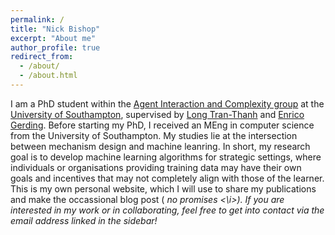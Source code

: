 ```yaml
---
permalink: /
title: "Nick Bishop"
excerpt: "About me"
author_profile: true
redirect_from: 
  - /about/
  - /about.html
---
```


I am a PhD student within the [Agent Interaction and Complexity group](https://www.aic.ecs.soton.ac.uk/) at the [University of Southampton](https://www.southampton.ac.uk/), supervised by [Long Tran-Thanh](https://warwick.ac.uk/fac/sci/dcs/people/long_tran-thanh/) and [Enrico Gerding](https://www.ecs.soton.ac.uk/people/eg). Before starting my PhD, I received an MEng in computer science from the University of Southampton. My studies lie at the intersection between mechanism design and machine leanring. In short, my research goal is to develop machine learning algorithms for strategic settings, where individuals or organisations providing training data may have their own goals and incentives that may not completely align with those of the learner. This is my own personal website, which I will use to share my publications and make the occassional blog post (<i> no promises <\i>). If you are interested in my work or in collaborating, feel free to get into contact via the email address linked in the sidebar!

